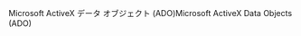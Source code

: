 <span data-ttu-id="c7f7e-101">Microsoft ActiveX データ オブジェクト (ADO)</span><span class="sxs-lookup"><span data-stu-id="c7f7e-101">Microsoft ActiveX Data Objects (ADO)</span></span>